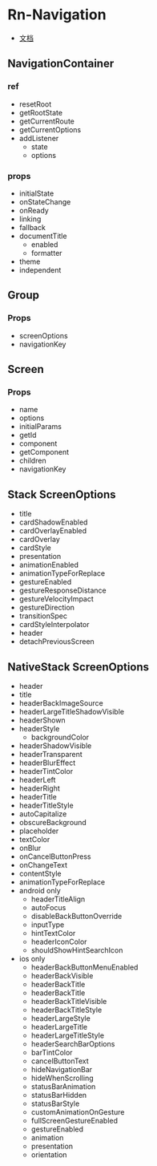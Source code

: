 # Rn-Navigation

- [文档](https://reactnavigation.org/docs/navigation-container)

## NavigationContainer

### ref

- resetRoot
- getRootState
- getCurrentRoute
- getCurrentOptions
- addListener
  - state
  - options

### props

- initialState
- onStateChange
- onReady​
- linking
- fallback
- documentTitle
  - enabled
  - formatter
- theme
- independent

## Group

### Props

- screenOptions
- navigationKey

## Screen

### Props

- name
- options
- initialParams
- getId
- component
- getComponent
- children
- navigationKey

## Stack ScreenOptions

- title
- cardShadowEnabled
- cardOverlayEnabled
- cardOverlay
- cardStyle
- presentation
- animationEnabled
- animationTypeForReplace
- gestureEnabled
- gestureResponseDistance
- gestureVelocityImpact
- gestureDirection
- transitionSpec
- cardStyleInterpolator
- header
- detachPreviousScreen

## NativeStack ScreenOptions

- header
- title
- headerBackImageSource
- headerLargeTitleShadowVisible
- headerShown
- headerStyle
  - backgroundColor
- headerShadowVisible
- headerTransparent
- headerBlurEffect
- headerTintColor
- headerLeft
- headerRight
- headerTitle
- headerTitleStyle
- autoCapitalize
- obscureBackground
- placeholder
- textColor
- onBlur
- onCancelButtonPress
- onChangeText
- contentStyle
- animationTypeForReplace
- android only
  - headerTitleAlign
  - autoFocus
  - disableBackButtonOverride
  - inputType
  - hintTextColor
  - headerIconColor
  - shouldShowHintSearchIcon
- ios only
  - headerBackButtonMenuEnabled
  - headerBackVisible
  - headerBackTitle
  - headerBackTitle
  - headerBackTitleVisible
  - headerBackTitleStyle
  - headerLargeStyle
  - headerLargeTitle
  - headerLargeTitleStyle
  - headerSearchBarOptions
  - barTintColor
  - cancelButtonText
  - hideNavigationBar
  - hideWhenScrolling
  - statusBarAnimation
  - statusBarHidden
  - statusBarStyle
  - customAnimationOnGesture
  - fullScreenGestureEnabled
  - gestureEnabled
  - animation
  - presentation
  - orientation
